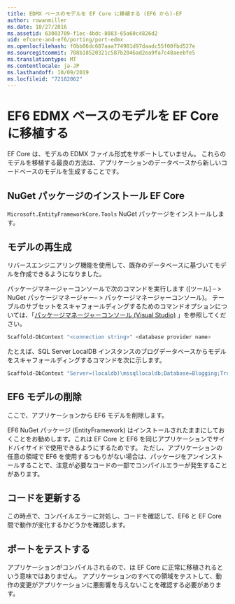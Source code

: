 ```yaml
---
title: EDMX ベースのモデルを EF Core に移植する (EF6 から)-EF
author: rowanmiller
ms.date: 10/27/2016
ms.assetid: 63003709-f1ec-4bdc-8083-65a60c4826d2
uid: efcore-and-ef6/porting/port-edmx
ms.openlocfilehash: f0bb06dc687aaa774981d97daadc55f00fbd527e
ms.sourcegitcommit: 708b18520321c587b2046ad2ea9fa7c48aeebfe5
ms.translationtype: MT
ms.contentlocale: ja-JP
ms.lasthandoff: 10/09/2019
ms.locfileid: "72182062"
---
```

# <a name="porting-an-ef6-edmx-based-model-to-ef-core"></a>EF6 EDMX ベースのモデルを EF Core に移植する

EF Core は、モデルの EDMX ファイル形式をサポートしていません。 これらのモデルを移植する最良の方法は、アプリケーションのデータベースから新しいコードベースのモデルを生成することです。

## <a name="install-ef-core-nuget-packages"></a>NuGet パッケージのインストール EF Core

`Microsoft.EntityFrameworkCore.Tools` NuGet パッケージをインストールします。

## <a name="regenerate-the-model"></a>モデルの再生成

リバースエンジニアリング機能を使用して、既存のデータベースに基づいてモデルを作成できるようになりました。

パッケージマネージャーコンソールで次のコマンドを実行します ([ツール] – > NuGet パッケージマネージャー– > パッケージマネージャーコンソール)。 テーブルのサブセットをスキャフォールディングするためのコマンドオプションについては、「[パッケージマネージャーコンソール (Visual Studio)](../../core/miscellaneous/cli/powershell.md) 」を参照してください。

``` powershell
Scaffold-DbContext "<connection string>" <database provider name>
```

たとえば、SQL Server LocalDB インスタンスのブログデータベースからモデルをスキャフォールディングするコマンドを次に示します。

``` powershell
Scaffold-DbContext "Server=(localdb)\mssqllocaldb;Database=Blogging;Trusted_Connection=True;" Microsoft.EntityFrameworkCore.SqlServer
```

## <a name="remove-ef6-model"></a>EF6 モデルの削除

ここで、アプリケーションから EF6 モデルを削除します。

EF6 NuGet パッケージ (EntityFramework) はインストールされたままにしておくことをお勧めします。これは EF Core と EF6 を同じアプリケーションでサイドバイサイドで使用できるようにするためです。 ただし、アプリケーションの任意の領域で EF6 を使用するつもりがない場合は、パッケージをアンインストールすることで、注意が必要なコードの一部でコンパイルエラーが発生することがあります。

## <a name="update-your-code"></a>コードを更新する

この時点で、コンパイルエラーに対処し、コードを確認して、EF6 と EF Core 間で動作が変化するかどうかを確認します。

## <a name="test-the-port"></a>ポートをテストする

アプリケーションがコンパイルされるので、は EF Core に正常に移植されるという意味ではありません。 アプリケーションのすべての領域をテストして、動作の変更がアプリケーションに悪影響を与えないことを確認する必要があります。

